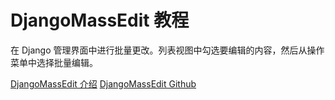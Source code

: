 # DjangoMassEdit 教程

<show-structure depth="2"/>

在 Django 管理界面中进行批量更改。列表视图中勾选要编辑的内容，然后从操作菜单中选择批量编辑。

<seealso>
<category ref="ref_docs">
    <a href="https://mp.weixin.qq.com/s/sdS-fc679iIOZ4d13D8wCg">DjangoMassEdit 介绍</a>
</category>
<category ref="ref_github">
    <a href="https://github.com/burke-software/django-mass-edit">DjangoMassEdit Github</a>
</category>
<category ref="ref_issues"></category>
<category ref="ref_hf"></category>
<category ref="ref_ms"></category>
</seealso>